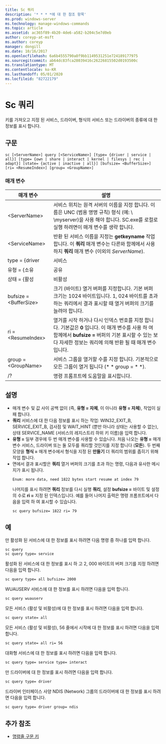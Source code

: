 ```yaml
---
title: Sc 쿼리
description: '* * * *에 대 한 참조 항목'
ms.prod: windows-server
ms.technology: manage-windows-commands
ms.topic: article
ms.assetid: ac365f89-4b20-4de6-a582-b204c5e7d0eb
author: coreyp-at-msft
ms.author: coreyp
manager: dongill
ms.date: 10/16/2017
ms.openlocfilehash: 6a6b4555790a8f9bb1149531251e724189177975
ms.sourcegitcommit: ab64dc83fca28039416c26226815502d0193500c
ms.translationtype: MT
ms.contentlocale: ko-KR
ms.lasthandoff: 05/01/2020
ms.locfileid: "82722179"
---
```

# <a name="sc-query"></a>Sc 쿼리



키를 가져오고 지정 된 서비스, 드라이버, 형식의 서비스 또는 드라이버의 종류에 대 한 정보를 표시 합니다.



## <a name="syntax"></a>구문

```
sc [<ServerName>] query [<ServiceName>] [type= {driver | service | all}] [type= {own | share | interact | kernel | filesys | rec | adapt}] [state= {active | inactive | all}] [bufsize= <BufferSize>] [ri= <ResumeIndex>] [group= <GroupName>]
```

### <a name="parameters"></a>매개 변수

|       매개 변수        |                                                                                                                          설명                                                                                                                          |
|------------------------|---------------------------------------------------------------------------------------------------------------------------------------------------------------------------------------------------------------------------------------------------------------|
|     \<ServerName>      |                       서비스 위치는 원격 서버의 이름을 지정 합니다. 이름은 UNC (범용 명명 규칙) 형식 (예: \\ \\myserver)을 사용 해야 합니다. SC.exe를 로컬로 실행 하려면이 매개 변수를 생략 합니다.                        |
|     \<ServiceName>     |                                      반환 된 서비스 이름을 지정는 **getkeyname** 작업 합니다. 이 **쿼리** 매개 변수는 다른와 함께에서 사용 하지 **쿼리** 매개 변수 (이외의 *ServerName*).                                      |
|     type = {driver      |                                                                                                                            서비스                                                                                                                            |
|       유형 = {소유       |                                                                                                                             공유                                                                                                                             |
|     상태 = {활성     |                                                                                                                           비활성                                                                                                                            |
| bufsize = \<BufferSize> |                     크기 (바이트) 열거 버퍼를 지정합니다. 기본 버퍼 크기는 1024 바이트입니다. 1, 024 바이트를 초과 하는 쿼리에서 결과 표시할 때 열거 버퍼의 크기를 늘려야 합니다.                      |
|   ri = \<ResumeIndex>   | 열거를 시작 하거나 다시 인덱스 번호를 지정 합니다. 기본값은 **0** 입니다. 이 매개 변수를 사용 하 여 함께에서 **bufsize =** 버퍼의 기본 표시할 수 있는 보다 자세한 정보는 쿼리에 의해 반환 될 때 매개 변수입니다. |
|  group = \<GroupName>   |                                                                             서비스 그룹을 열거할 수를 지정 합니다. 기본적으로 모든 그룹이 열거 됩니다 (* * group = * *).                                                                              |
|           /?           |                                                                                                             명령 프롬프트에 도움말을 표시합니다.                                                                                                              |

## <a name="remarks"></a>설명

- 매개 변수 및 값 사이 공백 없이 (즉, **유형 = 자체**, 이 아니라 **유형 = 자체**), 작업이 실패 합니다.
- **쿼리** 서비스에 대 한 다음 정보를 표시 하는 작업: WIN32_EXIT_B, SERVICE_EXIT_B, 검사점 및 WAIT_HINT (뿐만 아니라 상태는 사용할 수 없는), 상태 SERVICE_NAME (서비스의 레지스트리 하위 키 이름)을 입력 합니다.
- **유형 =** 일부 경우에 두 번 매개 변수를 사용할 수 있습니다. 처음 나오는 **유형 =** 매개 변수 서비스, 드라이버 또는 둘 모두를 쿼리할 것인지를 지정 합니다 (**모든**). 두 번째 모양을 **형식 =** 매개 변수에서 형식을 지정 된 **만들기** 더 쿼리의 범위를 좁히기 위해 작업 합니다.
- 면에서 결과 표시할은 **쿼리** 열거 버퍼의 크기를 초과 하는 명령, 다음과 유사한 메시지가 표시 됩니다.  
  ```
  Enum: more data, need 1822 bytes start resume at index 79
  ```  
  나머지를 표시 하려면 **쿼리** 정보를 다시 실행 **쿼리**, 설정 **bufsize =** 바이트 및 설정의 수로 **ri =** 지정 된 인덱스입니다. 예를 들어 나머지 출력은 명령 프롬프트에서 다음을 입력 하 여 표시할 수 있습니다.  
  ```
  sc query bufsize= 1822 ri= 79
  ```

## <a name="examples"></a>예

만 활성화 된 서비스에 대 한 정보를 표시 하려면 다음 명령 중 하나를 입력 합니다.
```
sc query
sc query type= service
```
활성화 된 서비스에 대 한 정보를 표시 하 고 2, 000 바이트의 버퍼 크기를 지정 하려면 다음을 입력 합니다.
```
sc query type= all bufsize= 2000
```
WUAUSERV 서비스에 대 한 정보를 표시 하려면 다음을 입력 합니다.
```
sc query wuauserv
```
모든 서비스 (활성 및 비활성)에 대 한 정보를 표시 하려면 다음을 입력 합니다.
```
sc query state= all
```
모든 서비스 (활성 및 비활성), 56 줄에서 시작에 대 한 정보를 표시 하려면 다음을 입력 합니다.
```
sc query state= all ri= 56
```
대화형 서비스에 대 한 정보를 표시 하려면 다음을 입력 합니다.
```
sc query type= service type= interact
```
만 드라이버에 대 한 정보를 표시 하려면 다음을 입력 합니다.
```
sc query type= driver
```
드라이버 인터페이스 사양 NDIS (Network) 그룹의 드라이버에 대 한 정보를 표시 하려면 다음을 입력 합니다.
```
sc query type= driver group= ndis
```

## <a name="additional-references"></a>추가 참조

- [명령줄 구문 키](command-line-syntax-key.md)